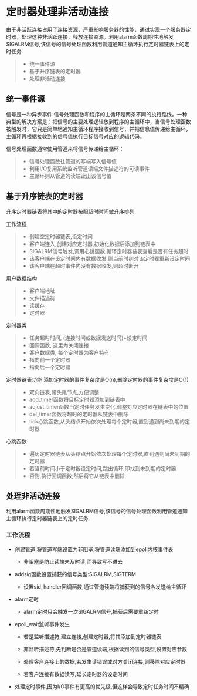 
定时器处理非活动连接
===============
由于非活跃连接占用了连接资源，严重影响服务器的性能，通过实现一个服务器定时器，处理这种非活跃连接，释放连接资源。利用alarm函数周期性地触发SIGALRM信号,该信号的信号处理函数利用管道通知主循环执行定时器链表上的定时任务.
> * 统一事件源
> * 基于升序链表的定时器
> * 处理非活动连接

统一事件源
---------
信号是一种异步事件:信号处理函数和程序的主循环是两条不同的执行路线。一种典型的解决方案是：把信号的主要处理逻辑放到程序的主循环中，当信号处理函数被触发时，它只是简单地通知主循环程序接收到信号，并把信息值传递给主循环，主循环再根据接收到的信号值执行目标信号对应的逻辑代码。

信号处理函数通常使用管道来将信号传递给主循环：
> * 信号处理函数往管道的写端写入信号值
> * 利用I/O复用系统监听管道读端文件描述符的可读事件
> * 主循环则从管道的读端读出该信号值


基于升序链表的定时器
----------
升序定时器链表将其中的定时器按照超时时间做升序排列.

工作流程
> * 创建空定时器链表,设定时间
> * 客户端连入,创建对应定时器,初始化数据后添加到链表中
> * SIGALRM信号触发,调用心跳函数,循环定时器链表查看是否有任务超时
> * 该客户端在设定时间内有数据收发,则当前时刻对该定时器重新设定时间
> * 该客户端在超时事件内没有数据收发,则超时断开

用户数据结构
> * 客户端地址
> * 文件描述符
> * 读缓存
> * 定时器

定时器类
> * 任务超时时间, (连接时间或数据发送时间)+设定时间
> * 回调函数, 这里为关闭连接
> * 客户数据类, 每个定时器为客户特有
> * 指向前一个定时器
> * 指向后一个定时器

定时器链表功能
添加定时器的事件复杂度是O(n),删除定时器的事件复杂度是O(1)
> * 双向链表,带头尾节点,方便调整
> * add_timer函数将目标定时器添加到链表中
> * adjust_timer函数当定时任务发生变化,调整对应定时器在链表中的位置
> * del_timer函数将超时的定时器从链表中删除
> * tick心跳函数,从头结点开始依次处理每个定时器,直到遇到尚未到期的定时器

心跳函数
> * 遍历定时器链表从头结点开始依次处理每个定时器,直到遇到尚未到期的定时器
> * 若当前时间小于定时器设定时间,跳出循环,即找到未到期的定时器
> * 否则,执行回调函数,然后将它从链表中删除

处理非活动连接
-----------
利用alarm函数周期性地触发SIGALRM信号,该信号的信号处理函数利用管道通知主循环执行定时器链表上的定时任务.

### 工作流程

* 创建管道,将管道写端设置为非阻塞,将管道读端添加到epoll内核事件表

    * 非阻塞是防止读端未及时读,而导致写不进去
    
* addsig函数设置捕获的信号类型:SIGALRM,SIGTERM

    * 设置sid_handler回调函数,通过管道读端将捕获到的信号名发送给主循环
    
* alarm定时

    * alarm定时只会触发一次SIGALRM信号,捕获后需要重新定时
    
* epoll_wait监听事件发生

    * 若是监听描述符,建立连接,创建定时器,将其添加到定时器链表
    
    * 非监听描述符,先判断是否是管道读端,根据读到的信号类型,设置对应参数
    
    * 处理客户连接上的数据,若发生读错误或对方关闭连接,则移除对应定时器
    
    * 若客户连接有数据读写,延长定时器的设定时间
    
* 处理定时事件,因为I/O事件有更高的优先级,但这样会导致定时任务时间不精确





